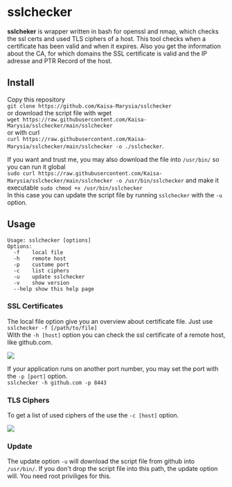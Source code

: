 # sslchecker
**sslcheker** is wrapper written in bash for openssl and nmap, which checks the ssl certs and used TLS ciphers of a host. This tool checks when a certificate has been valid and when it expires. Also you get the information about the CA, for which domains the SSL certificate is valid and the IP adresse and PTR Record of the host. 

## Install
Copy this repository <br>
```git clone https://github.com/Kaisa-Marysia/sslchecker``` <br>
or download the script file with wget <br>
```wget https://raw.githubusercontent.com/Kaisa-Marysia/sslchecker/main/sslchecker``` <br>
or with curl <br>
```curl https://raw.githubusercontent.com/Kaisa-Marysia/sslchecker/main/sslchecker -o ./sslchecker```.  <br>

If you want and trust me, you may also download the file into ```/usr/bin/``` so you can run it global <br>
```sudo curl https://raw.githubusercontent.com/Kaisa-Marysia/sslchecker/main/sslchecker -o /usr/bin/sslchecker``` and make it executable ```sudo chmod +x /usr/bin/sslchecker``` <br>
In this case you can update the script file by running `sslchecker` with the `-u` option.

## Usage

```
Usage: sslchecker [options]
Options:
  -f    local file
  -h    remote host
  -p    custome port
  -c    list ciphers
  -u    update sslchecker
  -v    show version
  --help show this help page
```
### SSL Certificates
The local file option give you an overview about certificate file. Just use ```sslchecker -f [/path/to/file]``` <br>
With the `-h [host]` option you can check the ssl certificate of a remote host, like github.com. 

![](https://github.com/Kaisa-Marysia/sslchecker/blob/main/screenshot.png?raw=true)

If your application runs on another port number, you may set the port with the `-p [port]` option. <br>
```sslchecker -h github.com -p 8443``` <br>

### TLS Ciphers
To get a list of used ciphers of the use the `-c [host]` option.

![](https://github.com/Kaisa-Marysia/sslchecker/blob/main/screenshot2.png?raw=true)

### Update
The update option `-u` will download the script file from github into `/usr/bin/`. If you don't drop the script file into this path, the update option will. You need root priviliges for this.
